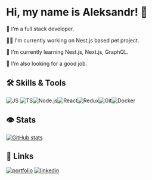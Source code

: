 # Hi, my name is Aleksandr! 👋
 🚀 I'm a full stack developer.

👩‍💻 I'm currently working on Nest.js based pet project.

🧠 I'm currently learning Nest.js, Next.js, GraphQL.

🔎 I'm also looking for a good job.

## 🛠 Skills & Tools
![JS](https://aleksandrl.ru/img/min/js.png) ![TS](https://aleksandrl.ru/img/min/ts.png)![Node.js](https://aleksandrl.ru/img/min/node2.png)![React](https://aleksandrl.ru/img/min/react.png)![Redux](https://aleksandrl.ru/img/min/redux.png)![Git](https://aleksandrl.ru/img/min/git.png)![Docker](https://aleksandrl.ru/img/min/docker.png)

## 👁 Stats
[![GitHub stats](https://github-readme-stats.vercel.app/api?username=aleksandr-loskutov&show_icons=true&hide=stars&count_private=true&theme=swift)](https://github.com/anuraghazra/github-readme-stats)

## 🔗 Links
[![portfolio](https://img.shields.io/badge/my_portfolio-000?style=for-the-badge&logo=ko-fi&logoColor=white)](https://aleksandrl.ru/) [![linkedin](https://img.shields.io/badge/linkedin-0A66C2?style=for-the-badge&logo=linkedin&logoColor=white)](https://www.linkedin.com/in/aleksandr-loskutov/)
